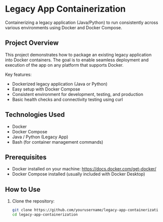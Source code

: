 # Legacy App Containerization

Containerizing a legacy application (Java/Python) to run consistently across various environments using Docker and Docker Compose.

## Project Overview

This project demonstrates how to package an existing legacy application into Docker containers. The goal is to enable seamless deployment and execution of the app on any platform that supports Docker.

Key features:
- Dockerized legacy application (Java or Python)
- Easy setup with Docker Compose
- Consistent environment for development, testing, and production
- Basic health checks and connectivity testing using curl

## Technologies Used

- Docker
- Docker Compose
- Java / Python (Legacy App)
- Bash (for container management commands)

## Prerequisites

- Docker installed on your machine: https://docs.docker.com/get-docker/
- Docker Compose installed (usually included with Docker Desktop)

## How to Use

1. Clone the repository:
   ```bash
   git clone https://github.com/yourusername/legacy-app-containerization.git
   cd legacy-app-containerization

